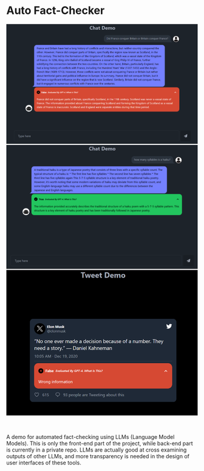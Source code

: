 # Auto Fact-Checker

![chat demo](./images/chat-1.png)
![chat demo true](./images/chat-2.png)
![tweet demo](./images/tweet.png)

<br />

A demo for automated fact-checking using LLMs (Language Model Models). This is only the front-end part of the project, while back-end part is currently in a private repo. LLMs are actually good at cross examining outputs of other LLMs, and more transparency is needed in the design of user interfaces of these tools.

